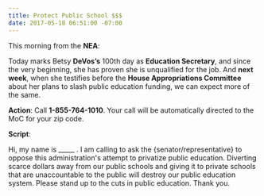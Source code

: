 ```yaml
---
title: Protect Public School $$$
date: 2017-05-18 06:51:00 -07:00
---
```


This morning from the **NEA**:

Today marks Betsy **DeVos’s** 100th day as **Education Secretary**, and since the very beginning, she has proven she is unqualified for the job. And **next week**, when she testifies before the **House Appropriations Committee** about her plans to slash public education funding, we can expect more of the same.

**Action**:  Call **1-855-764-1010**. Your call will be automatically directed to the MoC for your zip code.  

**Script**:  

Hi, my name is _____ . I am calling to ask the {senator/representative} to oppose this administration's attempt to privatize public education.  Diverting scarce dollars away from our public schools and giving it to private schools that are unaccountable to the public will destroy our public education system.  Please stand up to the cuts in public education. Thank you.